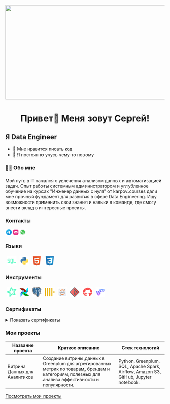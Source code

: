 <!-- Links -->
[telegram]: https://t.me/@Vlasov_S_Nid96271
[mailru]: mailto:nikolaevch96@yandex.ru
[whatsapp]: https://wa.me/79525402041
<!-- End links -->

<br clear="both">

<div align="center">
  <img height="300" width="600" src="https://user-images.githubusercontent.com/74038190/225813708-98b745f2-7d22-48cf-9150-083f1b00d6c9.gif"  />
</div>

###

<h1 align="center">Привет👋 Меня зовут Сергей!</h1>

###


## Я Data Engineer
- 💪 Мне нравится писать код
- 🌱 Я постоянно учусь чему-то новому

<h3 align="left">👨‍💻  Обо мне</h3>

###

<p align="left">Мой путь в IT начался с увлечения анализом данных и автоматизацией задач. Опыт работы системным администратором и углубленное обучение на курсах "Инженер данных с нуля" от karpov.courses дали мне прочный фундамент для развития в сфере Data Engineering. Ищу возможности применить свои знания и навыки в команде, где смогу внести вклад в интересные проекты.</p>

###

### Контакты

[<img src="https://github.com/Vlasov-S-N-96/Vlasov-S-N-96/blob/main/icons/telegram.svg" alt="Telegram" align="left" height="22px">](https://t.me/Vlasov_S_Nid96271)
[<img src="https://github.com/Vlasov-S-N-96/Vlasov-S-N-96/blob/main/icons/mail.svg" alt="Mail.ru" align="left" height="22px">](mailto:your_email@example.com)
[<img src="https://github.com/Vlasov-S-N-96/Vlasov-S-N-96/blob/main/icons/whatsapp.svg" alt="WhatsApp" align="left" height="22px">](https://wa.me/79525402041)
<br clear="left"/>

### Языки

<img src="https://github.com/Vlasov-S-N-96/Vlasov-S-N-96/blob/main/icons/Sql.svg" alt="SQL" align="left" height="30px" style="padding: 5px;" title="SQL">
<img src="https://raw.githubusercontent.com/devicons/devicon/master/icons/python/python-original.svg" alt="Python" align="left" height="30px" style="padding: 5px;" title="Python">
<img src="https://raw.githubusercontent.com/devicons/devicon/master/icons/html5/html5-original.svg" alt="HTML" align="left" height="30px" style="padding: 5px;" title="HTML">
<img src="https://raw.githubusercontent.com/devicons/devicon/master/icons/css3/css3-original.svg" alt="CSS" align="left" height="30px" style="padding: 5px;" title="CSS">
<br clear="left"/>

### Инструменты

<img src="https://github.com/Vlasov-S-N-96/Vlasov-S-N-96/blob/main/icons/ApacheSpark.svg" alt="Apache" align="left" height="30px" style="padding: 5px;" title="Apache Spark">
<img src="https://github.com/Vlasov-S-N-96/Vlasov-S-N-96/blob/main/icons/airflow.svg" alt="Airflow" align="left" height="30px" style="padding: 5px;" title="Airflow">
<img src="https://github.com/Vlasov-S-N-96/Vlasov-S-N-96/blob/main/icons/postgresql.svg" alt="PostgreSQL" align="left" height="30px" style="padding: 5px;" title="PostgreSQL">
<img src="https://github.com/Vlasov-S-N-96/Vlasov-S-N-96/blob/main/icons/Clickhouse.svg" alt="ClickHouse" align="left" height="30px" style="padding: 5px;" title="ClickHouse">
<img src="https://github.com/Vlasov-S-N-96/Vlasov-S-N-96/blob/main/icons/jupyter_icon.svg" alt="Jupyter notebook" align="left" height="30px" style="padding: 5px;" title="Jupyter notebook">
<img src="https://github.com/Vlasov-S-N-96/Vlasov-S-N-96/blob/main/icons/git.png" alt="Git" align="left" height="30px" style="padding: 5px;" title="Git">
<img src="https://github.com/Vlasov-S-N-96/Vlasov-S-N-96/blob/main/icons/github.svg" alt="GitHub" align="left" height="30px" style="padding: 5px;" title="GitHub">
<img src="https://github.com/Vlasov-S-N-96/Vlasov-S-N-96/blob/main/icons/amazon-s3.png" alt="Amazon S3" align="left" height="30px" style="padding: 5px;" title="Amazon S3">

<br clear="left"/>

### Сертификаты

<details>
  <summary>Показать сертификаты</summary>
  <div style="display: flex; overflow-x: auto; gap: 40px;">
    <a href="https://github.com/Vlasov-S-N-96/Vlasov-S-N-96/blob/main/certificate/karpov-certificate.jpg">
      <img src="https://github.com/Vlasov-S-N-96/Vlasov-S-N-96/blob/main/certificate/karpov-certificate.jpg" alt="karpov-certificate" style="width: 400px;">
    </a>
    <a href="https://github.com/Vlasov-S-N-96/Vlasov-S-N-96/blob/main/certificate/stepik-certificate.jpg">
      <img src="https://github.com/Vlasov-S-N-96/Vlasov-S-N-96/blob/main/certificate/stepik-certificate.jpg" alt="stepik-certificate" style="width: 400px;">
    </a>
    <a href="https://github.com/Vlasov-S-N-96/Vlasov-S-N-96/blob/main/certificate/stepik-certificate_for_sql_window_functions.jpg">
      <img src="https://github.com/Vlasov-S-N-96/Vlasov-S-N-96/blob/main/certificate/stepik-certificate_for_sql_window_functions.jpg" alt="stepik-certificate_for_sql_window_functions" style="width: 400px;">
    </a>
    <a href="https://github.com/Vlasov-S-N-96/Vlasov-S-N-96/blob/main/certificate/Stepik-sertificate-SQL.jpg">
      <img src="https://github.com/Vlasov-S-N-96/Vlasov-S-N-96/blob/main/certificate/Stepik-sertificate-SQL.jpg" alt="Stepik-sertificate-SQL.jpg" style="width: 400px;">
    </a>
    </a>
    <a href="https://github.com/Vlasov-S-N-96/Vlasov-S-N-96/blob/main/certificate/Stepik_sql_level_up.jpg">
      <img src="https://github.com/Vlasov-S-N-96/Vlasov-S-N-96/blob/main/certificate/Stepik_sql_level_up.jpg" alt="Stepik_sql_level_up.jpg" style="width: 400px;">
    </a>
  </div>
</details>

### Мои проекты

| Название проекта            | Краткое описание      | Стек технологий                                                                                                                                     |
| -------------------------- | -------- | -------------------------------------------------------------------------------------------------------------------------------------------- |
| Витрина Данных для Аналитиков                   | Создание витрины данных в Greenplum для агрегированных метрик по товарам, брендам и категориям, полезных для анализа эффективности и популярности. | Python, Greenplum, SQL, Apache Spark, Airflow, Amazon S3, GitHub, Jupyter notebook.                                                                                      |

[Посмотреть мои проекты](https://github.com/Vlasov-S-N-96/project)
